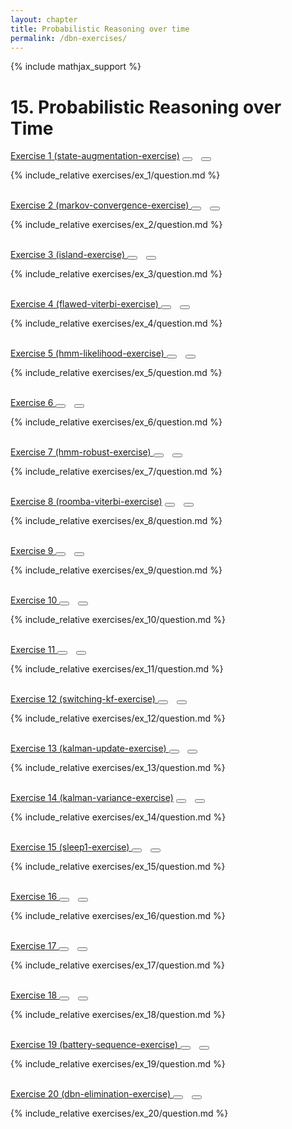 ```yaml
---
layout: chapter
title: Probabilistic Reasoning over time
permalink: /dbn-exercises/
---
```


{% include mathjax_support %}

# 15. Probabilistic Reasoning over Time

<div class="card">
<div class="card-header p-2">
<a href='ex_1/' class="p-2">Exercise 1 (state-augmentation-exercise)</a>
<button type="button" class="btn btn-dark float-right" title="Bookmark Exercise" onclick="bookmark('ch15ex1');" href="#"><i id="ch15ex1" class="fas fa-bookmark" style="color:white"></i></button>
<button type="button" class="btn btn-dark float-right" style="margin-left:10px; margin-right:10px;" title="Upvote Exercise" onclick="upvote('ex15.1);" href="#"><i id="ch15ex1" class="fas fa-thumbs-up" style="color:white"></i></button>
</div>
<div class="card-body">
<p class="card-text">{% include_relative exercises/ex_1/question.md %}</p>
</div>
</div>
<br>
<div class="card">
<div class="card-header p-2">
<a href='ex_2/' class="p-2">Exercise 2 (markov-convergence-exercise) </a>
<button type="button" class="btn btn-dark float-right" title="Bookmark Exercise" onclick="bookmark('ch15ex2');" href="#"><i id="ch15ex2" class="fas fa-bookmark" style="color:white"></i></button>
<button type="button" class="btn btn-dark float-right" style="margin-left:10px; margin-right:10px;" title="Upvote Exercise" onclick="upvote('ex15.2);" href="#"><i id="ch15ex2" class="fas fa-thumbs-up" style="color:white"></i></button>
</div>
<div class="card-body">
<p class="card-text">{% include_relative exercises/ex_2/question.md %}</p>
</div>
</div>
<br>
<div class="card">
<div class="card-header p-2">
<a href='ex_3/' class="p-2">Exercise 3 (island-exercise) </a>
<button type="button" class="btn btn-dark float-right" title="Bookmark Exercise" onclick="bookmark('ch15ex3');" href="#"><i id="ch15ex3" class="fas fa-bookmark" style="color:white"></i></button>
<button type="button" class="btn btn-dark float-right" style="margin-left:10px; margin-right:10px;" title="Upvote Exercise" onclick="upvote('ex15.3);" href="#"><i id="ch15ex3" class="fas fa-thumbs-up" style="color:white"></i></button>
</div>
<div class="card-body">
<p class="card-text">{% include_relative exercises/ex_3/question.md %}</p>
</div>
</div>
<br>
<div class="card">
<div class="card-header p-2">
<a href='ex_4/' class="p-2">Exercise 4 (flawed-viterbi-exercise) </a>
<button type="button" class="btn btn-dark float-right" title="Bookmark Exercise" onclick="bookmark('ch15ex4');" href="#"><i id="ch15ex4" class="fas fa-bookmark" style="color:white"></i></button>
<button type="button" class="btn btn-dark float-right" style="margin-left:10px; margin-right:10px;" title="Upvote Exercise" onclick="upvote('ex15.4);" href="#"><i id="ch15ex4" class="fas fa-thumbs-up" style="color:white"></i></button>
</div>
<div class="card-body">
<p class="card-text">{% include_relative exercises/ex_4/question.md %}</p>
</div>
</div>
<br>
<div class="card">
<div class="card-header p-2">
<a href='ex_5/' class="p-2">Exercise 5 (hmm-likelihood-exercise) </a>
<button type="button" class="btn btn-dark float-right" title="Bookmark Exercise" onclick="bookmark('ch15ex5');" href="#"><i id="ch15ex5" class="fas fa-bookmark" style="color:white"></i></button>
<button type="button" class="btn btn-dark float-right" style="margin-left:10px; margin-right:10px;" title="Upvote Exercise" onclick="upvote('ex15.5);" href="#"><i id="ch15ex5" class="fas fa-thumbs-up" style="color:white"></i></button>
</div>
<div class="card-body">
<p class="card-text">{% include_relative exercises/ex_5/question.md %}</p>
</div>
</div>
<br>
<div class="card">
<div class="card-header p-2">
<a href='ex_6/' class="p-2">Exercise 6 </a>
<button type="button" class="btn btn-dark float-right" title="Bookmark Exercise" onclick="bookmark('ch15ex6');" href="#"><i id="ch15ex6" class="fas fa-bookmark" style="color:white"></i></button>
<button type="button" class="btn btn-dark float-right" style="margin-left:10px; margin-right:10px;" title="Upvote Exercise" onclick="upvote('ex15.6);" href="#"><i id="ch15ex6" class="fas fa-thumbs-up" style="color:white"></i></button>
</div>
<div class="card-body">
<p class="card-text">{% include_relative exercises/ex_6/question.md %}</p>
</div>
</div>
<br>
<div class="card">
<div class="card-header p-2">
<a href='ex_7/' class="p-2">Exercise 7 (hmm-robust-exercise) </a>
<button type="button" class="btn btn-dark float-right" title="Bookmark Exercise" onclick="bookmark('ch15ex7');" href="#"><i id="ch15ex7" class="fas fa-bookmark" style="color:white"></i></button>
<button type="button" class="btn btn-dark float-right" style="margin-left:10px; margin-right:10px;" title="Upvote Exercise" onclick="upvote('ex15.7);" href="#"><i id="ch15ex7" class="fas fa-thumbs-up" style="color:white"></i></button>
</div>
<div class="card-body">
<p class="card-text">{% include_relative exercises/ex_7/question.md %}</p>
</div>
</div>
<br>
<div class="card">
<div class="card-header p-2">
<a href='ex_8/' class="p-2">Exercise 8 (roomba-viterbi-exercise)</a>
<button type="button" class="btn btn-dark float-right" title="Bookmark Exercise" onclick="bookmark('ch15ex8');" href="#"><i id="ch15ex8" class="fas fa-bookmark" style="color:white"></i></button>
<button type="button" class="btn btn-dark float-right" style="margin-left:10px; margin-right:10px;" title="Upvote Exercise" onclick="upvote('ex15.8);" href="#"><i id="ch15ex8" class="fas fa-thumbs-up" style="color:white"></i></button>
</div>
<div class="card-body">
<p class="card-text">{% include_relative exercises/ex_8/question.md %}</p>
</div>
</div>
<br>
<div class="card">
<div class="card-header p-2">
<a href='ex_9/' class="p-2">Exercise 9 </a>
<button type="button" class="btn btn-dark float-right" title="Bookmark Exercise" onclick="bookmark('ch15ex9');" href="#"><i id="ch15ex9" class="fas fa-bookmark" style="color:white"></i></button>
<button type="button" class="btn btn-dark float-right" style="margin-left:10px; margin-right:10px;" title="Upvote Exercise" onclick="upvote('ex15.9);" href="#"><i id="ch15ex9" class="fas fa-thumbs-up" style="color:white"></i></button>
</div>
<div class="card-body">
<p class="card-text">{% include_relative exercises/ex_9/question.md %}</p>
</div>
</div>
<br>
<div class="card">
<div class="card-header p-2">
<a href='ex_10/' class="p-2">Exercise 10 </a>
<button type="button" class="btn btn-dark float-right" title="Bookmark Exercise" onclick="bookmark('ch15ex10');" href="#"><i id="ch15ex10" class="fas fa-bookmark" style="color:white"></i></button>
<button type="button" class="btn btn-dark float-right" style="margin-left:10px; margin-right:10px;" title="Upvote Exercise" onclick="upvote('ex15.10);" href="#"><i id="ch15ex10" class="fas fa-thumbs-up" style="color:white"></i></button>
</div>
<div class="card-body">
<p class="card-text">{% include_relative exercises/ex_10/question.md %}</p>
</div>
</div>
<br>
<div class="card">
<div class="card-header p-2">
<a href='ex_11/' class="p-2">Exercise 11 </a>
<button type="button" class="btn btn-dark float-right" title="Bookmark Exercise" onclick="bookmark('ch15ex11');" href="#"><i id="ch15ex11" class="fas fa-bookmark" style="color:white"></i></button>
<button type="button" class="btn btn-dark float-right" style="margin-left:10px; margin-right:10px;" title="Upvote Exercise" onclick="upvote('ex15.11);" href="#"><i id="ch15ex11" class="fas fa-thumbs-up" style="color:white"></i></button>
</div>
<div class="card-body">
<p class="card-text">{% include_relative exercises/ex_11/question.md %}</p>
</div>
</div>
<br>
<div class="card">
<div class="card-header p-2">
<a href='ex_12/' class="p-2">Exercise 12 (switching-kf-exercise) </a>
<button type="button" class="btn btn-dark float-right" title="Bookmark Exercise" onclick="bookmark('ch15ex12');" href="#"><i id="ch15ex12" class="fas fa-bookmark" style="color:white"></i></button>
<button type="button" class="btn btn-dark float-right" style="margin-left:10px; margin-right:10px;" title="Upvote Exercise" onclick="upvote('ex15.12);" href="#"><i id="ch15ex12" class="fas fa-thumbs-up" style="color:white"></i></button>
</div>
<div class="card-body">
<p class="card-text">{% include_relative exercises/ex_12/question.md %}</p>
</div>
</div>
<br>
<div class="card">
<div class="card-header p-2">
<a href='ex_13/' class="p-2">Exercise 13 (kalman-update-exercise) </a>
<button type="button" class="btn btn-dark float-right" title="Bookmark Exercise" onclick="bookmark('ch15ex13');" href="#"><i id="ch15ex13" class="fas fa-bookmark" style="color:white"></i></button>
<button type="button" class="btn btn-dark float-right" style="margin-left:10px; margin-right:10px;" title="Upvote Exercise" onclick="upvote('ex15.13);" href="#"><i id="ch15ex13" class="fas fa-thumbs-up" style="color:white"></i></button>
</div>
<div class="card-body">
<p class="card-text">{% include_relative exercises/ex_13/question.md %}</p>
</div>
</div>
<br>
<div class="card">
<div class="card-header p-2">
<a href='ex_14/' class="p-2">Exercise 14 (kalman-variance-exercise)</a>
<button type="button" class="btn btn-dark float-right" title="Bookmark Exercise" onclick="bookmark('ch15ex14');" href="#"><i id="ch15ex14" class="fas fa-bookmark" style="color:white"></i></button>
<button type="button" class="btn btn-dark float-right" style="margin-left:10px; margin-right:10px;" title="Upvote Exercise" onclick="upvote('ex15.14);" href="#"><i id="ch15ex14" class="fas fa-thumbs-up" style="color:white"></i></button>
</div>
<div class="card-body">
<p class="card-text">{% include_relative exercises/ex_14/question.md %}</p>
</div>
</div>
<br>
<div class="card">
<div class="card-header p-2">
<a href='ex_15/' class="p-2">Exercise 15 (sleep1-exercise) </a>
<button type="button" class="btn btn-dark float-right" title="Bookmark Exercise" onclick="bookmark('ch15ex15');" href="#"><i id="ch15ex15" class="fas fa-bookmark" style="color:white"></i></button>
<button type="button" class="btn btn-dark float-right" style="margin-left:10px; margin-right:10px;" title="Upvote Exercise" onclick="upvote('ex15.15);" href="#"><i id="ch15ex15" class="fas fa-thumbs-up" style="color:white"></i></button>
</div>
<div class="card-body">
<p class="card-text">{% include_relative exercises/ex_15/question.md %}</p>
</div>
</div>
<br>
<div class="card">
<div class="card-header p-2">
<a href='ex_16/' class="p-2">Exercise 16 </a>
<button type="button" class="btn btn-dark float-right" title="Bookmark Exercise" onclick="bookmark('ch15ex16');" href="#"><i id="ch15ex16" class="fas fa-bookmark" style="color:white"></i></button>
<button type="button" class="btn btn-dark float-right" style="margin-left:10px; margin-right:10px;" title="Upvote Exercise" onclick="upvote('ex15.16);" href="#"><i id="ch15ex16" class="fas fa-thumbs-up" style="color:white"></i></button>
</div>
<div class="card-body">
<p class="card-text">{% include_relative exercises/ex_16/question.md %}</p>
</div>
</div>
<br>
<div class="card">
<div class="card-header p-2">
<a href='ex_17/' class="p-2">Exercise 17 </a>
<button type="button" class="btn btn-dark float-right" title="Bookmark Exercise" onclick="bookmark('ch15ex17');" href="#"><i id="ch15ex17" class="fas fa-bookmark" style="color:white"></i></button>
<button type="button" class="btn btn-dark float-right" style="margin-left:10px; margin-right:10px;" title="Upvote Exercise" onclick="upvote('ex15.17);" href="#"><i id="ch15ex17" class="fas fa-thumbs-up" style="color:white"></i></button>
</div>
<div class="card-body">
<p class="card-text">{% include_relative exercises/ex_17/question.md %}</p>
</div>
</div>
<br>
<div class="card">
<div class="card-header p-2">
<a href='ex_18/' class="p-2">Exercise 18 </a>
<button type="button" class="btn btn-dark float-right" title="Bookmark Exercise" onclick="bookmark('ch15ex18');" href="#"><i id="ch15ex18" class="fas fa-bookmark" style="color:white"></i></button>
<button type="button" class="btn btn-dark float-right" style="margin-left:10px; margin-right:10px;" title="Upvote Exercise" onclick="upvote('ex15.18);" href="#"><i id="ch15ex18" class="fas fa-thumbs-up" style="color:white"></i></button>
</div>
<div class="card-body">
<p class="card-text">{% include_relative exercises/ex_18/question.md %}</p>
</div>
</div>
<br>
<div class="card">
<div class="card-header p-2">
<a href='ex_19/' class="p-2">Exercise 19 (battery-sequence-exercise) </a>
<button type="button" class="btn btn-dark float-right" title="Bookmark Exercise" onclick="bookmark('ch15ex19');" href="#"><i id="ch15ex19" class="fas fa-bookmark" style="color:white"></i></button>
<button type="button" class="btn btn-dark float-right" style="margin-left:10px; margin-right:10px;" title="Upvote Exercise" onclick="upvote('ex15.19);" href="#"><i id="ch15ex19" class="fas fa-thumbs-up" style="color:white"></i></button>
</div>
<div class="card-body">
<p class="card-text">{% include_relative exercises/ex_19/question.md %}</p>
</div>
</div>
<br>
<div class="card">
<div class="card-header p-2">
<a href='ex_20/' class="p-2">Exercise 20 (dbn-elimination-exercise) </a>
<button type="button" class="btn btn-dark float-right" title="Bookmark Exercise" onclick="bookmark('ch15ex20');" href="#"><i id="ch15ex20" class="fas fa-bookmark" style="color:white"></i></button>
<button type="button" class="btn btn-dark float-right" style="margin-left:10px; margin-right:10px;" title="Upvote Exercise" onclick="upvote('ex15.20);" href="#"><i id="ch15ex20" class="fas fa-thumbs-up" style="color:white"></i></button>
</div>
<div class="card-body">
<p class="card-text">{% include_relative exercises/ex_20/question.md %}</p>
</div>
</div>
<br>
